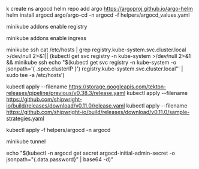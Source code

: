 

k create ns argocd
helm repo add argo https://argoproj.github.io/argo-helm
helm install argocd argo/argo-cd -n argocd -f helpers/argocd_values.yaml




minikube addons enable registry

minikube addons enable ingress




minikube ssh cat /etc/hosts | grep registry.kube-system.svc.cluster.local >/dev/null 2>&1|| (kubectl get svc registry -n kube-system >/dev/null 2>&1 && minikube ssh echo "$(kubectl get svc registry -n kube-system -o jsonpath='{ .spec.clusterIP }') registry.kube-system.svc.cluster.local"' | sudo tee -a /etc/hosts')




kubectl apply --filename https://storage.googleapis.com/tekton-releases/pipeline/previous/v0.38.3/release.yaml
kubectl apply --filename https://github.com/shipwright-io/build/releases/download/v0.11.0/release.yaml
kubectl apply --filename https://github.com/shipwright-io/build/releases/download/v0.11.0/sample-strategies.yaml




kubectl apply -f helpers/argocd -n argocd




minikube tunnel



echo "$(kubectl -n argocd get secret argocd-initial-admin-secret -o jsonpath="{.data.password}" | base64 -d)"




